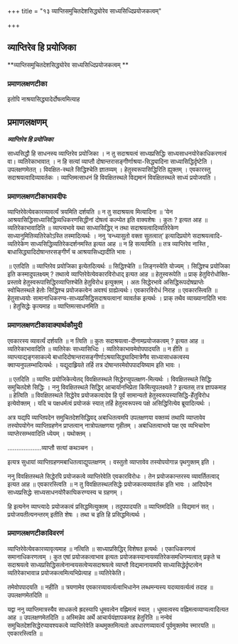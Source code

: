 +++
title = "१३ व्याप्तिसमुचितदेशसिद्ध्योरेव साध्यसिध्दिप्रयोजकत्वम्"

+++


## व्याप्तिरेव हि प्रयोजिका

**व्याप्तिसमुचितदेशसिद्ध्योरेव साध्यसिध्दिप्रयोजकत्वम् **

### **प्रमाणलक्षणटीका**

इतोपि नाश्रयासिद्ध्यादेर्दोषत्वमित्याह

## प्रमाणलक्षणम्

***व्याप्तिरेव हि प्रयोजिका***

साध्यसिद्धौ हि साधनस्य व्याप्तिरेव प्रयोजिका । न तु सदाश्रयत्वं साध्यप्रसिद्धिः साध्यसाधनयोरेकाधिकरणत्वं वा। व्यतिरेकाभावात् । न हि सत्यां व्याप्तौ दोषान्तरासङ्गीर्णाश्रया-सिद्ध्यादिना साध्यासिद्धिर्दृष्टेति । उपलक्षणमेतत् । विवक्षित-स्थले सिद्धिश्चेति ज्ञातव्यम् । हेतुस्वरूपासिद्धिरिति ह्युक्तम् । एवकारस्तु सदाश्रयत्वादिव्यावर्तकः । व्याप्तिमत्साधनं हि विवक्षितस्थले विद्यमानं विवक्षितस्थले साध्यं प्रयोजयति ।

### **प्रमाणलक्षणटीकाभावदीपः**

व्याप्तिरेवेत्येवकारव्यावर्त्यं त्रयमिति दर्शयति ॥ न तु सदाश्रयत्व मित्यादिना ॥ ‘येन आश्रयासिद्धिसाध्यासिद्धिव्यधिकरणसिद्धीनां दोषत्वं कल्प्येत इति वाक्यशेषः । कुतः ? इत्यत आह ॥ व्यतिरेकाभावादिति ॥ व्याप्त्यभावे यथा साध्यासिद्धिर् न तथा सदाश्रयत्वादिव्यतिरेकेण साध्यानुमितिव्यतिरेकोऽस्ति तस्मादित्यर्थः । ननु ‘वन्ध्यासुतो वक्ता सुतत्वात्’ इत्यादिप्रयोगे सदाश्रयत्वादि-व्यतिरेकेण साध्यसिद्धिव्यतिरेकदर्शनमस्ति इत्यत आह ॥ न हि सत्यामिति ॥ तत्र व्याप्तिरेव नास्ति , बाधासिद्ध्यादिदोषान्तरसङ्गीर्णं च आश्रयासिध्द्यादीति भावः ।

॥ एतदिति ॥ व्याप्तिरेव प्रयोजिका इत्येतदित्यर्थः ॥ सिद्धिश्चेति ॥ लिङ्गस्येति योज्यम् । सिद्धिश्च प्रयोजिका इति कस्मादुपलक्ष्यम् ? तथात्वे व्याप्तिरेवेत्येवकारविरोधाद् इत्यत आह ॥ हेतुस्वरूपेति ॥ प्राक् हेतुविरोधोक्ति-प्रस्तावे हेतुस्वरूपासिद्धिरव्याप्तिश्चेति हेतुविरोध इत्युक्तम् । अतः सिद्धेरभावे असिद्धिरूपदोषप्राप्तेः स्वोचितस्थले हेतोः सिद्धिश्च प्रयोजकत्वेन अवश्यं ग्राह्येत्यर्थः। एवकारविरोधं निराह ॥ एवकारस्त्विति ॥ हेतुसाध्ययोः सामानाधिकरण्य-साध्यप्रसिद्धिसदाश्रयत्वानां व्यावर्तक इत्यर्थः । प्राक् तथैव व्याख्यानादिति भावः । हेतुसिद्धेः कृत्यमाह ॥ व्याप्तिमत्साधनमिति ॥

### **प्रमाणलक्षणटीकावाक्यार्थकौमुदी**

एवकारस्य व्यावर्त्यं दर्शयति ॥ न त्विति ॥ कुतः सदाश्रयत्वा-दीनामप्रयोजकत्वम् ? इत्यत आह ॥ व्यतिरेकाभावादिति ॥ व्यतिरेकः साध्यासिध्दिः । व्यतिरेकाभावमेवोपपादयति ॥ न हीति ॥ व्याप्त्याद्यङ्गसाकल्ये बाधादिदोषान्तरासङ्गीर्णाऽश्रयासिद्ध्यादिमात्रेणैव साध्यासाधकत्वस्य क्वाप्यनुपलम्भादित्यर्थः । यद्युदाह्र्रियते तर्हि तत्र दोषान्तरमेवोपपादयिष्याम इति भावः ।

॥ एतदिति ॥ व्याप्तिः प्रयोजिकेत्येतद् विवक्षितस्थले सिद्धेरप्युपलक्षण-मित्यर्थः । विवक्षितस्थले सिद्धिः समुचितदेशे सिद्धिः । ननु विवक्षितस्थले सिद्धिर् आचार्यानभिप्रेता किमित्युपलक्ष्यते ? इत्यतस् तत्र ज्ञापकमाह ॥ हेत्विति ॥ विवक्षितस्थले सिद्धेरेव प्रयोजकत्वादेव हि पूर्वं सामान्यतो हेतुस्वरूपस्यासिद्धि-र्हेतुविरोध इत्येवोक्तम् । यदि च पक्षधर्मत्वं प्रयोजकं स्यात् तर्हि हेतुस्वरूपस्य पक्षे असिद्धिरित्येव ब्रूयादित्यर्थः ।

अत्र यद्यपि व्याप्तिपदेन समुचितदेशसिद्धिवद् अबाधितत्वमपि उपलक्षणया वक्तव्यं तथापि व्याप्तावेव तस्योपयोगेन व्याप्तिग्रहणेन प्राप्तत्वान् नात्रोपलक्षणया गृहीतम् । अबाधितत्वाभावे पक्ष एव व्यभिचारेण व्याप्तेरसम्भवादिति ध्येयम् । यथोक्तम् ।

...................व्याप्तौ सत्यां कथञ्चन ।

इत्यत्र सुधायां व्याप्तिग्रहणमबाधितत्वाद्युपलक्षणम् । वस्तुतो व्याप्तावेव तस्योपयोगान्न पृथगुक्तम् इति ।

ननु विवक्षितस्थले सिद्धेरपि प्रयोजकत्वे व्याप्तिरेवेति एवकारविरोधः । तेन प्रयोजकान्तरस्य व्यावर्तितत्वाद् इत्यत आह ॥ एवकारस्त्विति ॥ न तु विवक्षितस्थलसिद्धेः प्रयोजकत्वव्यावर्तक इति भावः । आदिपदेन साध्यप्रसिद्धेः साध्यसाधनयोरैकाघिकरण्यस्य च ग्रहणम् ।

हि इत्यनेन व्याप्त्यादेः प्रयोजकत्वं प्रसिद्धमित्युक्तम् । तदुपपादयति ॥ व्याप्तिमदिति ॥ विद्यमानं सत् । प्रयोजयतीत्यनन्तरम् इतीति शेषः । तथा च इति हि प्रसिद्धमित्यर्थः ।

### **प्रमाणलक्षणटीकाविवरणं**

व्याप्तिरेवेत्येवकारव्यावृत्यमाह ॥ नत्विति ॥ साध्याप्रसिद्धिर् विशेषत इत्यर्थः । एकाधिकरणत्वं समानाधिकरणत्वम् । कुत एषां प्रयोजकत्वाभाव इत्यतः प्रयोजकस्यान्वयव्यतिरेकसमधिगम्यत्वात् प्रकृते च सदाश्रयत्वे
साध्यप्रसिद्धिसत्वेनान्वयसत्वेप्यसदाश्रयत्वे व्याप्तौ विद्यमानायामपि साध्यासिद्धेर्दृष्टत्वेन व्यतिरेकाभावान्न प्रयोजकत्वमित्यभिप्रेत्याह ॥ व्यतिरेकेति।

तमेवोपपादयति ॥ नहीति ॥ त्रयणामेव एवकारव्यावर्त्यत्वाभिधानेन लब्धमन्यस्य यदव्यावर्त्यत्वं तदाह ॥ उपलक्षणमेतदिति ॥

यद्वा ननु व्याप्तिमात्रस्यैव साधकत्वे ह्रदस्यापि धूमवत्वेन वह्निमत्वं स्यात् । धूमवत्वस्य वह्निमत्वव्याप्यत्वादित्यत आह ॥ उपलक्षणमेतदिति ॥ अस्मिन्नेव अर्थे आचार्ययंज्ञापकमाह हेतुरिति ॥ नन्वेवं समुचितदेशसिद्धेरप्यावश्यकत्वे व्याप्तिरेवेति कथमुक्तमित्यतो अवधारणव्यावर्त्यं पूर्वमुक्तमेव स्मारयति ॥ एवकारस्त्विति ॥

